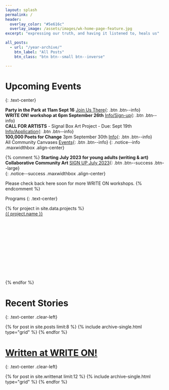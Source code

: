 ```yaml
---
layout: splash
permalink: /
header:
  overlay_color: "#5e616c"
  overlay_image: /assets/images/wk-home-page-feature.jpg
excerpt: "expressing our truth, and having it listened to, heals us"

all_posts:
  - url: "/year-archive/"
    btn_label: "All Posts"
    btn_class: "btn btn--small btn--inverse"

---
```


# Upcoming Events
{: .text-center}

**Party in the Park at 11am Sept 16** [Join Us There](
    https://communitycanvases.org/events/partyinthepark20230916/){: .btn .btn--info}<br>
**WRITE ON! workshop at 6pm September 26th** [Info/Sign-up](
/writeon/){: .btn .btn--info}<br>
**CALL FOR ARTISTS** - Signal Box Art Project - Due: Sept 19th [Info/Application](
    https://communitycanvases.org/signalboxes/northbuffalo/
    ){: .btn .btn--info}<br>
**100,000 Poets for Change** 3pm September 30th [Info](
    /events/hundredthousandpoets2023/){: .btn .btn--info}<br>
All Community Canvases [Events](
https://communitycanvases.org/events/){: .btn .btn--info}
{: .notice--info .maxwidthbox .align-center}

{% comment %}
**Starting July 2023 for young adults (writing & art)**<br>
**Collaborative Community Art** [SIGN UP July 2023](https://communitycanvases.org/events/communityartsummer2023/){: .btn .btn--success .btn--large}<br>
{: .notice--success .maxwidthbox .align-center}

Please check back here soon for more WRITE ON workshops.
{% endcomment %}

 Programs
{: .text-center}

<div class="grid">
    {% for project in site.data.projects %}
        <div class="grid-item">
            <a alt="{{ project.name }}" href="{{ project.link }}" title="{{ project.name }}">
                <div class="panel panel-default">
                    <div class="panel-heading">
                        {{ project.name }}
                    </div>
                    <div class="panel-body" style="background: url('{{ project.image }}') no-repeat; background-size: cover; min-height: 200px;"></div>
                </div>
            </a>
        </div>
    {% endfor %}
</div>

# Recent Stories
{: .text-center .clear-left}

<div class="grid_wrapper">
  {% for post in site.posts limit:8 %}
    {% include archive-single.html type="grid" %}
  {% endfor %}
</div>

# [Written at WRITE ON!](/writtenat/)
{: .text-center .clear-left}

<div class="grid_wrapper">
  {% for post in site.writtenat limit:12 %}
    {% include archive-single.html type="grid" %}
  {% endfor %}
</div>

